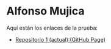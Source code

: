 # Alfonso Mujica

Aquí están los enlaces de la prueba:

- [Repositorio 1 (actual):(GitHub Page) ](https://alfonsomujicas.github.io/desafioLatamModulo3DesafioFInalJavascript/git)
